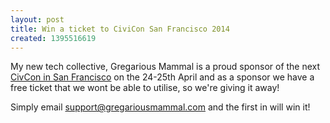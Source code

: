 ```yaml
---
layout: post
title: Win a ticket to CiviCon San Francisco 2014
created: 1395516619
---
```



My new tech collective, Gregarious Mammal is a proud sponsor of the next <a href="http://sf2014.civicrm.org/" target="_blank">CivCon in San Francisco</a>&nbsp;on the 24-25th April&nbsp;and as a sponsor we have a free ticket that we wont be able to utilise, so we&#39;re giving it away!

Simply email <a href="http://mailto:support@gregariousmammal.com">support@gregariousmammal.com</a> and the first in will win it!
